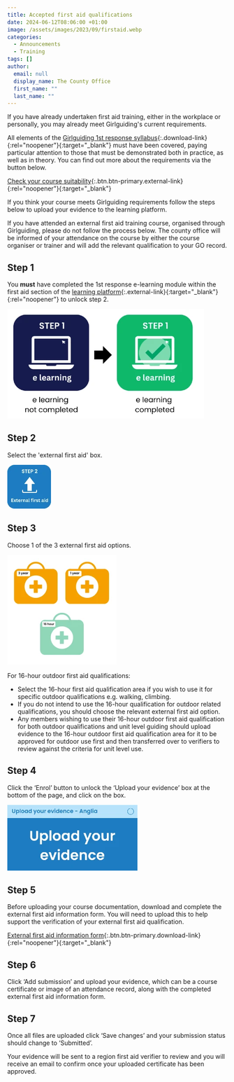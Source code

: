 ```yaml
---
title: Accepted first aid qualifications
date: 2024-06-12T08:06:00 +01:00
image: /assets/images/2023/09/firstaid.webp
categories:
  - Announcements
  - Training
tags: []
author:
  email: null
  display_name: The County Office
  first_name: ""
  last_name: ""
---
```

If you have already undertaken first aid training, either in the workplace or personally, you may already meet Girlguiding's current requirements.

All elements of the [Girlguiding 1st response syllabus](https://www.girlguiding.org.uk/globalassets/docs-and-resources/learning-and-development/1st-response/1st-response-syllabus-july-2023.pdf){:.download-link}{:rel="noopener"}{:target="_blank"} must have been covered, paying particular attention to those that must be demonstrated both in practice, as well as in theory. You can find out more about the requirements via the button below.

[Check your course suitability](https://www.girlguiding.org.uk/information-for-volunteers/learning-and-development/first-aid-training/accepted-first-aid-qualifications/){:.btn.btn-primary.external-link}{:rel="noopener"}{:target="_blank"}

If you think your course meets Girlguiding requirements follow the steps below to upload your evidence to the learning platform.

If you have attended an external first aid training course, organised through Girlguiding, please do not follow the process below. The county office will be informed of your attendance on the course by either the course organiser or trainer and will add the relevant qualification to your GO record.

## Step 1

You **must** have completed the 1st response e-learning module within the first aid section of the [learning platform][2]{:.external-link}{:target="_blank"}{:rel="noopener"} to unlock step 2.

![E learning completion](/assets/images/2024/06/step1.webp)

## Step 2

Select the 'external first aid' box.

![Step 2](/assets/images/2024/06/step2.webp)

## Step 3

Choose 1 of the 3 external first aid options.

![Step 3](/assets/images/2024/06/step3.webp)

For 16-hour outdoor first aid qualifications:

- Select the 16-hour first aid qualification area if you wish to use it for specific outdoor qualifications e.g. walking, climbing.
- If you do not intend to use the 16-hour qualification for outdoor related qualifications, you should choose the relevant external first aid option.
- Any members wishing to use their 16-hour outdoor first aid qualification for both outdoor qualifications and unit level guiding should upload evidence to the 16-hour outdoor first aid qualification area for it to be approved for outdoor use first and then transferred over to verifiers to review against the criteria for unit level use.

## Step 4

Click the ‘Enrol’ button to unlock the ‘Upload your evidence’ box at the bottom of the page, and click on the box.

![Step 4](/assets/images/2024/06/step4.webp)

## Step 5

Before uploading your course documentation, download and complete the external first aid information form. You will need to upload this to help support the verification of your external first aid qualification.

[External first aid information form](/assets/docs/2024/external-first-aid-information-form-2024.docx){:.btn.btn-primary.download-link}{:rel="noopener"}{:target="_blank"}

## Step 6

Click ‘Add submission’ and upload your evidence, which can be a course certificate or image of an attendance record, along with the completed external first aid information form.

## Step 7

Once all files are uploaded click ‘Save changes’ and your submission status should change to ‘Submitted’.

Your evidence will be sent to a region first aid verifier to review and you will receive an email to confirm once your uploaded certificate has been approved.

[2]: https://learning.girlguiding.org.uk/
